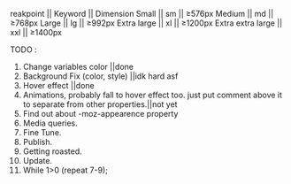 reakpoint ||	Keyword ||	Dimension
Small ||	sm ||	≥576px
Medium ||	md ||	≥768px
Large ||	lg ||	≥992px
Extra large ||	xl ||	≥1200px
Extra extra large ||	xxl ||	≥1400px


TODO :
1. Change variables color ||done
2. Background Fix (color, style) ||idk hard asf
3. Hover effect ||done
4. Animations, probably fall to hover effect too. just put comment above it to separate from other properties.||not yet
5. Find out about -moz-appearence property
6. Media queries.
7. Fine Tune.
8. Publish.
9. Getting roasted.
10. Update.
11. While 1>0 (repeat 7-9);